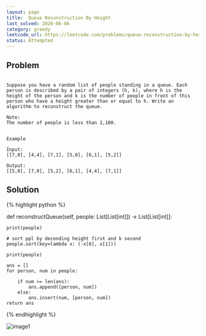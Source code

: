 ```yaml
---
layout: page
title:  Queue Reconstruction By Height
last_solved: 2020-06-06
category: greedy
leetcode_url: https://leetcode.com/problems/queue-reconstruction-by-height/
status: Attempted
---
```


Problem
-------

```

Suppose you have a random list of people standing in a queue. Each person is described by a pair of integers (h, k), where h is the height of the person and k is the number of people in front of this person who have a height greater than or equal to h. Write an algorithm to reconstruct the queue.

Note:
The number of people is less than 1,100.

 
Example

Input:
[[7,0], [4,4], [7,1], [5,0], [6,1], [5,2]]

Output:
[[5,0], [7,0], [5,2], [6,1], [4,4], [7,1]]

```

Solution
----------

{% highlight python %}

def reconstructQueue(self, people: List[List[int]]) -> List[List[int]]:
    
    print(people)

    # sort ppl by decending height first and k second
    people.sort(key=lambda x: (-x[0], x[1]))

    print(people)

    ans = []
    for person, num in people:

        if num >= len(ans):
            ans.append([person, num])
        else:
            ans.insert(num, [person, num])
    return ans

{% endhighlight %}


![image1]()